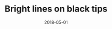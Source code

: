---
title: Bright lines on black tips
date: 2018-05-01
img: /images/nails/bright-lines-on-black-tips.jpg
---